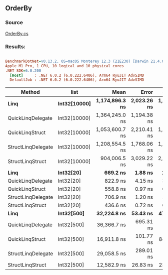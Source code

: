 ﻿## OrderBy

### Source
[OrderBy.cs](../../QuickLinq.Benchmarks/Cases/OrderBy.cs)

### Results:
``` ini

BenchmarkDotNet=v0.13.2, OS=macOS Monterey 12.3 (21E230) [Darwin 21.4.0]
Apple M1 Pro, 1 CPU, 10 logical and 10 physical cores
.NET SDK=6.0.200
  [Host]     : .NET 6.0.2 (6.0.222.6406), Arm64 RyuJIT AdvSIMD
  DefaultJob : .NET 6.0.2 (6.0.222.6406), Arm64 RyuJIT AdvSIMD


```
|             Method |         list |           Mean |       Error |      StdDev |    Gen0 | Allocated |
|------------------- |------------- |---------------:|------------:|------------:|--------:|----------:|
|               **Linq** | **Int32[10000]** | **1,174,896.3 ns** | **2,023.26 ns** | **1,793.56 ns** | **54.6875** |  **120313 B** |
|  QuickLinqDelegate | Int32[10000] | 1,364,245.0 ns | 1,194.38 ns |   932.49 ns |       - |       1 B |
|    QuickLinqStruct | Int32[10000] | 1,053,600.7 ns | 2,210.41 ns | 1,959.47 ns |       - |       1 B |
| StructLinqDelegate | Int32[10000] | 1,208,554.5 ns | 1,768.06 ns | 1,476.41 ns |       - |     411 B |
|   StructLinqStruct | Int32[10000] |   904,006.5 ns | 3,029.22 ns | 2,685.33 ns |       - |     145 B |
|               **Linq** |    **Int32[20]** |       **669.2 ns** |     **1.88 ns** |     **1.57 ns** |  **0.2632** |     **552 B** |
|  QuickLinqDelegate |    Int32[20] |       822.9 ns |     4.15 ns |     3.68 ns |       - |         - |
|    QuickLinqStruct |    Int32[20] |       558.8 ns |     0.97 ns |     0.91 ns |       - |         - |
| StructLinqDelegate |    Int32[20] |       706.9 ns |     1.20 ns |     1.12 ns |  0.0420 |      88 B |
|   StructLinqStruct |    Int32[20] |       436.6 ns |     0.72 ns |     0.67 ns |       - |         - |
|               **Linq** |   **Int32[500]** |    **32,224.8 ns** |    **53.43 ns** |    **47.36 ns** |  **2.9907** |    **6312 B** |
|  QuickLinqDelegate |   Int32[500] |    36,366.7 ns |   695.31 ns |   682.89 ns |       - |         - |
|    QuickLinqStruct |   Int32[500] |    16,911.8 ns |   101.77 ns |    84.98 ns |       - |         - |
| StructLinqDelegate |   Int32[500] |    29,058.5 ns |   289.01 ns |   256.20 ns |  0.0305 |      88 B |
|   StructLinqStruct |   Int32[500] |    12,582.9 ns |    26.83 ns |    23.78 ns |       - |         - |
